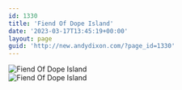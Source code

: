 ```yaml
---
id: 1330
title: 'Fiend Of Dope Island'
date: '2023-03-17T13:45:19+00:00'
layout: page
guid: 'http://new.andydixon.com/?page_id=1330'
---
```


![Fiend Of Dope Island](https://i0.wp.com/assets.g8x2.ldn.idrivee2-23.com/posters/Fiend%20Of%20Dope%20Island%2001.jpg?w=1200&ssl=1 "Fiend Of Dope Island")  
![Fiend Of Dope Island](https://i0.wp.com/assets.g8x2.ldn.idrivee2-23.com/posters/Fiend%20Of%20Dope%20Island%2002.jpg?w=1200&ssl=1 "Fiend Of Dope Island")